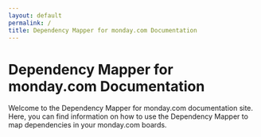 ```yaml
---
layout: default
permalink: /
title: Dependency Mapper for monday.com Documentation
---
```


<div class="container">
    <h1>Dependency Mapper for monday.com Documentation</h1>
    <p>Welcome to the Dependency Mapper for monday.com documentation site. Here, you can find information on how to use the Dependency Mapper to map dependencies in your monday.com boards.</p>
</div>
